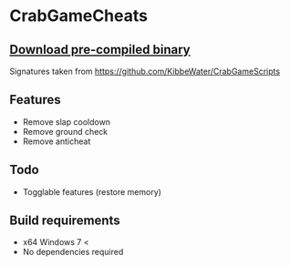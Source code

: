 # CrabGameCheats

## [Download pre-compiled binary](https://github.com/e9x/CrabGameCheat/releases/)

Signatures taken from https://github.com/KibbeWater/CrabGameScripts

## Features

- Remove slap cooldown
- Remove ground check
- Remove anticheat

## Todo

- Togglable features (restore memory)

## Build requirements

- x64 Windows 7 <
- No dependencies required